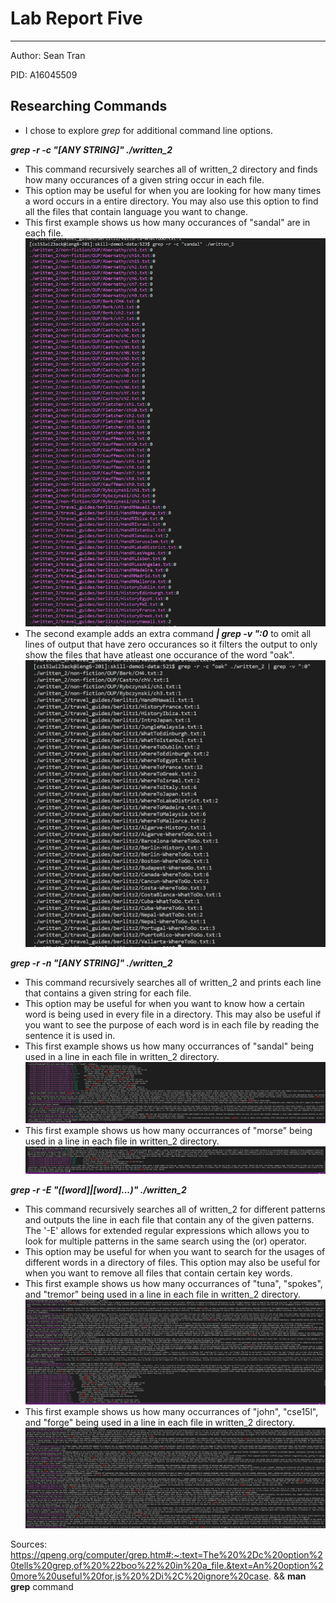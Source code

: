 # Lab Report Five 
---
Author: Sean Tran 

PID: A16045509

## Researching Commands
* I chose to explore _grep_ for additional command line options.

***grep -r -c "[ANY STRING]" ./written_2***
* This command recursively searches all of written_2 directory and finds how many occurances of a given string occur in each file.
* This option may be useful for when you are looking for how many times a word occurs in a entire directory. You may also use this option to find all the files that contain language you want to change.
* This first example shows us how many occurances of "sandal" are in each file. 
![Image](3.12.1.PNG)
* The second example adds an extra command ***| grep -v ":0*** to omit all lines of output that have zero occurances so it filters the output to only show the files that have atleast one occurance of the word "oak".
![Image](3.12.0.PNG)

***grep -r -n "[ANY STRING]" ./written_2***
* This command recursively searches all of written_2 and prints each line that contains a given string for each file. 
* This option may be useful for when you want to know how a certain word is being used in every file in a directory. This may also be useful if you want to see the purpose of each word is in each file by reading the sentence it is used in. 
* This first example shows us how many occurrances of "sandal" being used in a line in each file in written_2 directory. 
![Image](3.12.2.PNG)
* This first example shows us how many occurrances of "morse" being used in a line in each file in written_2 directory. 
![Image](3.12.3.PNG)
 
 ***grep -r -E "([word]|[word]...)" ./written_2***
* This command recursively searches all of written_2 for different patterns and outputs the line in each file that contain any of the given patterns. The '-E' allows for extended regular expressions which allows you to look for multiple patterns in the same search using the (or) operator.
* This option may be useful for when you want to search for the usages of different words in a directory of files. This option may also be useful for when you want to remove all files that contain certain key words. 
* This first example shows us how many occurrances of "tuna", "spokes", and "tremor" being used in a line in each file in written_2 directory. 
![Image](3.12.4.PNG)
* This first example shows us how many occurrances of "john", "cse15l", and "forge" being used in a line in each file in written_2 directory. 
![Image](3.12.5.PNG)

 Sources: https://qpeng.org/computer/grep.htm#:~:text=The%20%2Dc%20option%20tells%20grep,of%20%22boo%22%20in%20a_file.&text=An%20option%20more%20useful%20for,is%20%2Di%2C%20ignore%20case. && **man grep** command
 
